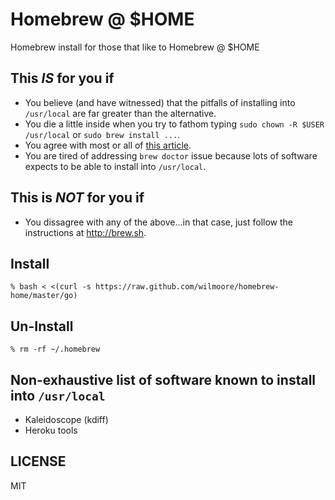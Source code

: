 # Homebrew @ $HOME

Homebrew install for those that like to Homebrew @ $HOME


## This _IS_ for you if

-   You believe (and have witnessed) that the pitfalls of installing into `/usr/local` are far greater than the alternative.
-   You die a little inside when you try to fathom typing `sudo chown -R $USER /usr/local` or `sudo brew install ...`.
-   You agree with most or all of [this article](http://ascarter.net/2010/02/22/homebrew-for-os-x.html).
-   You are tired of addressing `brew doctor` issue because lots of software expects to be able to install into `/usr/local`.



## This is _NOT_ for you if

-   You dissagree with any of the above...in that case, just follow the instructions at http://brew.sh.


## Install

    % bash < <(curl -s https://raw.github.com/wilmoore/homebrew-home/master/go)


## Un-Install

    % rm -rf ~/.homebrew


## Non-exhaustive list of software known to install into `/usr/local`

-   Kaleidoscope (kdiff)
-   Heroku tools


## LICENSE

  MIT
